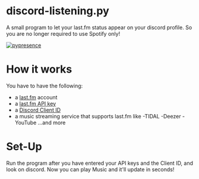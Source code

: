 # discord-listening.py
A small program to let your last.fm status appear on your discord profile. So you are no longer required to use Spotify only!

[![pypresence](https://img.shields.io/badge/using-pypresence-00bb88.svg?style=for-the-badge&logo=discord&logoWidth=20)](https://github.com/qwertyquerty/pypresence)

# How it works
You have to have the following:
- a [last.fm](https://last.fm) account
- a [last.fm API key](https://last.fm/api)
- a [Discord Client ID](https://discordapp.com/developers/applications/)
- a music streaming service that supports last.fm like
      -TIDAL
      -Deezer
      -YouTube
      ...and more

# Set-Up
Run the program after you have entered your API keys and the Client ID, and look on discord. Now you can play Music and it'll update in seconds!
